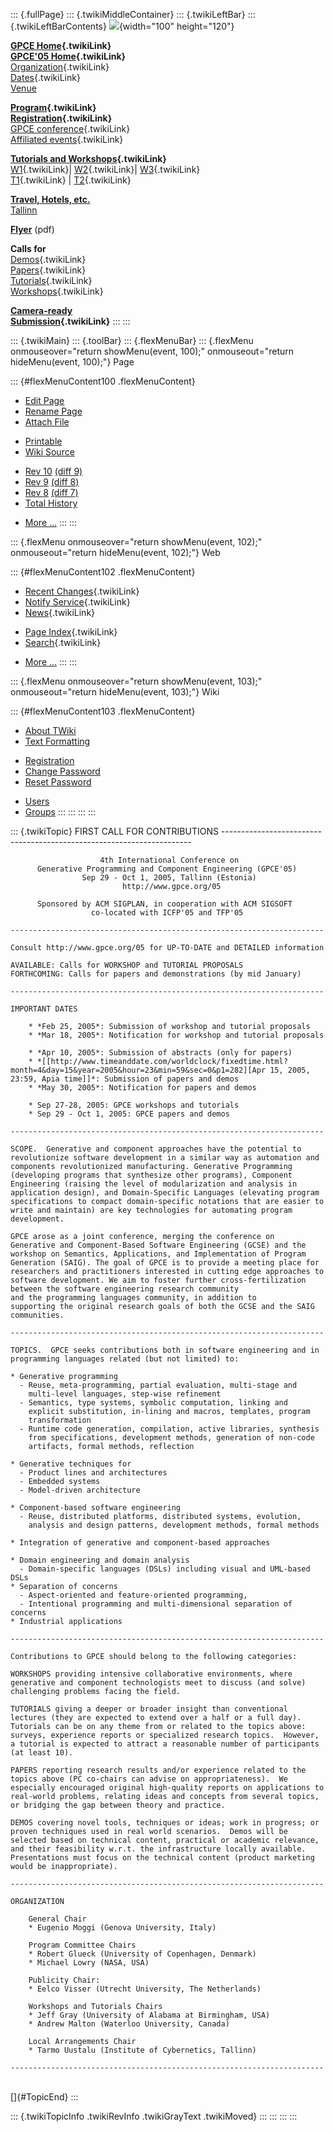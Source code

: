 ::: {.fullPage}
::: {.twikiMiddleContainer}
::: {.twikiLeftBar}
::: {.twikiLeftBarContents}
![](../pub/Gpce05/WebLeftBar/gpce-logo.jpg){width="100" height="120"}

**[GPCE Home](../Gpce/WebHome){.twikiLink}**\
**[GPCE\'05 Home](WebHome){.twikiLink}**\
[Organization](ConferenceOrganization){.twikiLink}\
[Dates](ImportantDates){.twikiLink}\
[Venue](http://www.cs.ioc.ee/tfp-icfp-gpce05/venue.html)

**[Program](ConferenceProgram){.twikiLink}**\
**[Registration](ConferenceRegistration){.twikiLink}**\
[GPCE conference](ProgramMainEvent){.twikiLink}\
[Affiliated events](ProgramsAffiliatedEvents){.twikiLink}

**[Tutorials and Workshops](GpceTutorialsAndWorkshops){.twikiLink}**\
[W1](YoungResearchers){.twikiLink}\| [W2](MetaOCaml){.twikiLink}\|
[W3](GraphModelTransformations){.twikiLink}\
[T1](TutorialT1){.twikiLink} \| [T2](TutorialT2){.twikiLink}

**[Travel, Hotels, etc.](http://www.cs.ioc.ee/tfp-icfp-gpce05/)**\
[Tallinn](http://www.brics.dk/~danvy/icfp05/Tallinn/)

**[Flyer](http://www.disi.unige.it/person/MoggiE/GPCE05.pdf)** (pdf)

**Calls for**\
[Demos](CallForDemonstrations){.twikiLink}\
[Papers](CallForPapers){.twikiLink}\
[Tutorials](CallForTutorials){.twikiLink}\
[Workshops](CallForWorkshops){.twikiLink}

**[Camera-ready\
Submission](AuthorInstructions){.twikiLink}**
:::
:::

::: {.twikiMain}
::: {.toolBar}
::: {.flexMenuBar}
::: {.flexMenu onmouseover="return showMenu(event, 100);" onmouseout="return hideMenu(event, 100);"}
Page

::: {#flexMenuContent100 .flexMenuContent}
-   [Edit
    Page](http://www.program-transformation.org/edit/Gpce05/CallForPapersText?t=1536827937)
-   [Rename
    Page](http://www.program-transformation.org/rename/Gpce05/CallForPapersText)
-   [Attach
    File](http://www.program-transformation.org/attach/Gpce05/CallForPapersText)

<!-- -->

-   [Printable](http://www.program-transformation.org/view/Gpce05/CallForPapersText?skin=print.pattern)
-   [Wiki
    Source](http://www.program-transformation.org/view/Gpce05/CallForPapersText?skin=text&raw=on&contenttype=text/plain)

<!-- -->

-   [Rev
    10](http://www.program-transformation.org/view/Gpce05/CallForPapersText?rev=1.10)
    [(diff 9)](http://www.program-transformation.org/rdiff/Gpce05/CallForPapersText?rev1=1.10&rev2=1.9)
-   [Rev
    9](http://www.program-transformation.org/view/Gpce05/CallForPapersText?rev=1.9)
    [(diff 8)](http://www.program-transformation.org/rdiff/Gpce05/CallForPapersText?rev1=1.9&rev2=1.8)
-   [Rev
    8](http://www.program-transformation.org/view/Gpce05/CallForPapersText?rev=1.8)
    [(diff 7)](http://www.program-transformation.org/rdiff/Gpce05/CallForPapersText?rev1=1.8&rev2=1.7)
-   [Total
    History](http://www.program-transformation.org/rdiff/Gpce05/CallForPapersText)

<!-- -->

-   [More
    \...](http://www.program-transformation.org/oops/Gpce05/CallForPapersText?template=oopsmore&param1=1.10&param2=1.10)
:::
:::

::: {.flexMenu onmouseover="return showMenu(event, 102);" onmouseout="return hideMenu(event, 102);"}
Web

::: {#flexMenuContent102 .flexMenuContent}
-   [Recent Changes](WebChanges){.twikiLink}
-   [Notify Service](WebNotify){.twikiLink}
-   [News](WebNews){.twikiLink}

<!-- -->

-   [Page Index](WebIndex){.twikiLink}
-   [Search](WebSearch){.twikiLink}

<!-- -->

-   [More
    \...](http://www.program-transformation.org/oops/Gpce05/CallForPapersText?template=oopsmore&param1=1.10&param2=1.10)
:::
:::

::: {.flexMenu onmouseover="return showMenu(event, 103);" onmouseout="return hideMenu(event, 103);"}
Wiki

::: {#flexMenuContent103 .flexMenuContent}
-   [About
    TWiki](http://www.program-transformation.org/view/TWiki/WebHome)
-   [Text
    Formatting](http://www.program-transformation.org/view/TWiki/TextFormattingRules)

<!-- -->

-   [Registration](http://www.program-transformation.org/view/TWiki/TWikiRegistration)
-   [Change
    Password](http://www.program-transformation.org/view/TWiki/ChangePassword)
-   [Reset
    Password](http://www.program-transformation.org/view/TWiki/ResetPassword)

<!-- -->

-   [Users](http://www.program-transformation.org/view/Main/TWikiUsers)
-   [Groups](http://www.program-transformation.org/view/Main/TWikiGroups)
:::
:::
:::
:::

::: {.twikiTopic}
                          FIRST CALL FOR CONTRIBUTIONS
    ----------------------------------------------------------------------

                        4th International Conference on
          Generative Programming and Component Engineering (GPCE'05)
                    Sep 29 - Oct 1, 2005, Tallinn (Estonia)
                             http://www.gpce.org/05

          Sponsored by ACM SIGPLAN, in cooperation with ACM SIGSOFT
                      co-located with ICFP'05 and TFP'05 

    ----------------------------------------------------------------------

    Consult http://www.gpce.org/05 for UP-TO-DATE and DETAILED information

    AVAILABLE: Calls for WORKSHOP and TUTORIAL PROPOSALS
    FORTHCOMING: Calls for papers and demonstrations (by mid January)

    ----------------------------------------------------------------------

    IMPORTANT DATES

        * *Feb 25, 2005*: Submission of workshop and tutorial proposals
        * *Mar 18, 2005*: Notification for workshop and tutorial proposals

        * *Apr 10, 2005*: Submission of abstracts (only for papers)
        * *[[http://www.timeanddate.com/worldclock/fixedtime.html?month=4&day=15&year=2005&hour=23&min=59&sec=0&p1=282][Apr 15, 2005, 23:59, Apia time]]*: Submission of papers and demos
        * *May 30, 2005*: Notification for papers and demos

        * Sep 27-28, 2005: GPCE workshops and tutorials
        * Sep 29 - Oct 1, 2005: GPCE papers and demos

    ----------------------------------------------------------------------

    SCOPE.  Generative and component approaches have the potential to
    revolutionize software development in a similar way as automation and
    components revolutionized manufacturing. Generative Programming
    (developing programs that synthesize other programs), Component
    Engineering (raising the level of modularization and analysis in
    application design), and Domain-Specific Languages (elevating program
    specifications to compact domain-specific notations that are easier to
    write and maintain) are key technologies for automating program
    development.

    GPCE arose as a joint conference, merging the conference on
    Generative and Component-Based Software Engineering (GCSE) and the
    workshop on Semantics, Applications, and Implementation of Program
    Generation (SAIG). The goal of GPCE is to provide a meeting place for
    researchers and practitioners interested in cutting edge approaches to
    software development. We aim to foster further cross-fertilization
    between the software engineering research community 
    and the programming languages community, in addition to
    supporting the original research goals of both the GCSE and the SAIG
    communities.

    ----------------------------------------------------------------------

    TOPICS.  GPCE seeks contributions both in software engineering and in
    programming languages related (but not limited) to:

    * Generative programming
      - Reuse, meta-programming, partial evaluation, multi-stage and
        multi-level languages, step-wise refinement
      - Semantics, type systems, symbolic computation, linking and
        explicit substitution, in-lining and macros, templates, program
        transformation 
      - Runtime code generation, compilation, active libraries, synthesis
        from specifications, development methods, generation of non-code
        artifacts, formal methods, reflection 

    * Generative techniques for 
      - Product lines and architectures
      - Embedded systems
      - Model-driven architecture

    * Component-based software engineering
      - Reuse, distributed platforms, distributed systems, evolution,
        analysis and design patterns, development methods, formal methods 

    * Integration of generative and component-based approaches 

    * Domain engineering and domain analysis 
      - Domain-specific languages (DSLs) including visual and UML-based DSLs 
    * Separation of concerns
      - Aspect-oriented and feature-oriented programming, 
      - Intentional programming and multi-dimensional separation of concerns 
    * Industrial applications 

    ----------------------------------------------------------------------

    Contributions to GPCE should belong to the following categories:

    WORKSHOPS providing intensive collaborative environments, where
    generative and component technologists meet to discuss (and solve)
    challenging problems facing the field.

    TUTORIALS giving a deeper or broader insight than conventional
    lectures (they are expected to extend over a half or a full day).
    Tutorials can be on any theme from or related to the topics above:
    surveys, experience reports or specialized research topics.  However,
    a tutorial is expected to attract a reasonable number of participants
    (at least 10).

    PAPERS reporting research results and/or experience related to the
    topics above (PC co-chairs can advise on appropriateness).  We
    especially encouraged original high-quality reports on applications to
    real-world problems, relating ideas and concepts from several topics,
    or bridging the gap between theory and practice.

    DEMOS covering novel tools, techniques or ideas; work in progress; or
    proven techniques used in real world scenarios.  Demos will be
    selected based on technical content, practical or academic relevance,
    and their feasibility w.r.t. the infrastructure locally available.
    Presentations must focus on the technical content (product marketing
    would be inappropriate).

    ----------------------------------------------------------------------

    ORGANIZATION

        General Chair
        * Eugenio Moggi (Genova University, Italy)

        Program Committee Chairs
        * Robert Glueck (University of Copenhagen, Denmark)
        * Michael Lowry (NASA, USA)

        Publicity Chair:
        * Eelco Visser (Utrecht University, The Netherlands)

        Workshops and Tutorials Chairs
        * Jeff Gray (University of Alabama at Birmingham, USA)
        * Andrew Malton (Waterloo University, Canada)

        Local Arrangements Chair
        * Tarmo Uustalu (Institute of Cybernetics, Tallinn)

    ----------------------------------------------------------------------

\
[]{#TopicEnd}
:::

::: {.twikiTopicInfo .twikiRevInfo .twikiGrayText .twikiMoved}
:::
:::
:::
:::
